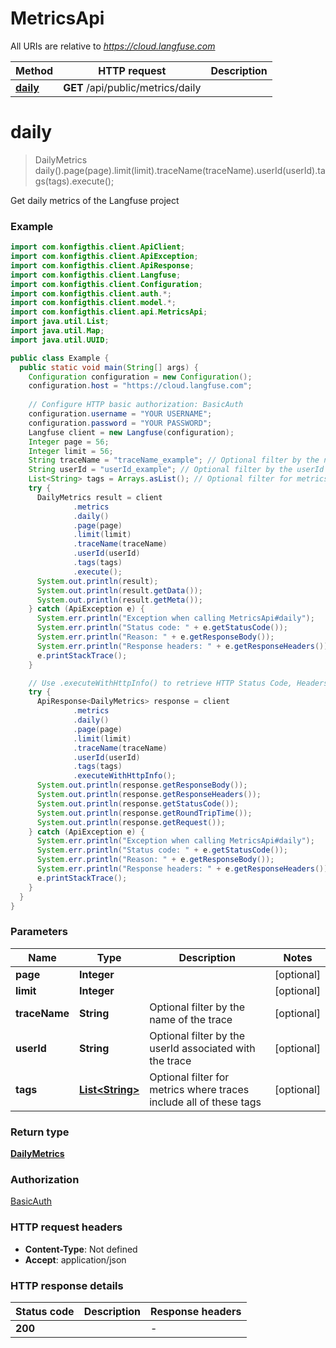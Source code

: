 # MetricsApi

All URIs are relative to *https://cloud.langfuse.com*

| Method | HTTP request | Description |
|------------- | ------------- | -------------|
| [**daily**](MetricsApi.md#daily) | **GET** /api/public/metrics/daily |  |


<a name="daily"></a>
# **daily**
> DailyMetrics daily().page(page).limit(limit).traceName(traceName).userId(userId).tags(tags).execute();



Get daily metrics of the Langfuse project

### Example
```java
import com.konfigthis.client.ApiClient;
import com.konfigthis.client.ApiException;
import com.konfigthis.client.ApiResponse;
import com.konfigthis.client.Langfuse;
import com.konfigthis.client.Configuration;
import com.konfigthis.client.auth.*;
import com.konfigthis.client.model.*;
import com.konfigthis.client.api.MetricsApi;
import java.util.List;
import java.util.Map;
import java.util.UUID;

public class Example {
  public static void main(String[] args) {
    Configuration configuration = new Configuration();
    configuration.host = "https://cloud.langfuse.com";
    
    // Configure HTTP basic authorization: BasicAuth
    configuration.username = "YOUR USERNAME";
    configuration.password = "YOUR PASSWORD";
    Langfuse client = new Langfuse(configuration);
    Integer page = 56;
    Integer limit = 56;
    String traceName = "traceName_example"; // Optional filter by the name of the trace
    String userId = "userId_example"; // Optional filter by the userId associated with the trace
    List<String> tags = Arrays.asList(); // Optional filter for metrics where traces include all of these tags
    try {
      DailyMetrics result = client
              .metrics
              .daily()
              .page(page)
              .limit(limit)
              .traceName(traceName)
              .userId(userId)
              .tags(tags)
              .execute();
      System.out.println(result);
      System.out.println(result.getData());
      System.out.println(result.getMeta());
    } catch (ApiException e) {
      System.err.println("Exception when calling MetricsApi#daily");
      System.err.println("Status code: " + e.getStatusCode());
      System.err.println("Reason: " + e.getResponseBody());
      System.err.println("Response headers: " + e.getResponseHeaders());
      e.printStackTrace();
    }

    // Use .executeWithHttpInfo() to retrieve HTTP Status Code, Headers and Request
    try {
      ApiResponse<DailyMetrics> response = client
              .metrics
              .daily()
              .page(page)
              .limit(limit)
              .traceName(traceName)
              .userId(userId)
              .tags(tags)
              .executeWithHttpInfo();
      System.out.println(response.getResponseBody());
      System.out.println(response.getResponseHeaders());
      System.out.println(response.getStatusCode());
      System.out.println(response.getRoundTripTime());
      System.out.println(response.getRequest());
    } catch (ApiException e) {
      System.err.println("Exception when calling MetricsApi#daily");
      System.err.println("Status code: " + e.getStatusCode());
      System.err.println("Reason: " + e.getResponseBody());
      System.err.println("Response headers: " + e.getResponseHeaders());
      e.printStackTrace();
    }
  }
}

```

### Parameters

| Name | Type | Description  | Notes |
|------------- | ------------- | ------------- | -------------|
| **page** | **Integer**|  | [optional] |
| **limit** | **Integer**|  | [optional] |
| **traceName** | **String**| Optional filter by the name of the trace | [optional] |
| **userId** | **String**| Optional filter by the userId associated with the trace | [optional] |
| **tags** | [**List&lt;String&gt;**](String.md)| Optional filter for metrics where traces include all of these tags | [optional] |

### Return type

[**DailyMetrics**](DailyMetrics.md)

### Authorization

[BasicAuth](../README.md#BasicAuth)

### HTTP request headers

 - **Content-Type**: Not defined
 - **Accept**: application/json

### HTTP response details
| Status code | Description | Response headers |
|-------------|-------------|------------------|
| **200** |  |  -  |

